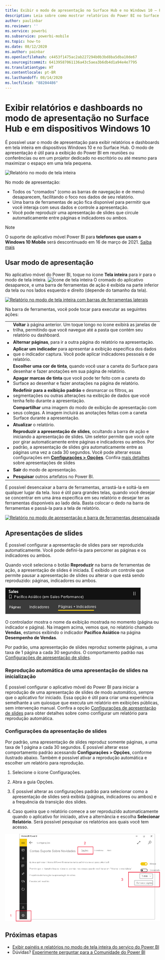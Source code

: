 ```yaml
---
title: Exibir o modo de apresentação no Surface Hub e no Windows 10 – Power BI
description: Leia sobre como mostrar relatórios do Power BI no Surface Hub e mostrar dashboards do Power BI, relatórios e blocos no modo de tela inteira em dispositivos com o Windows 10.
author: paulinbar
ms.reviewer: ''
ms.service: powerbi
ms.subservice: powerbi-mobile
ms.topic: how-to
ms.date: 08/12/2020
ms.author: painbar
ms.openlocfilehash: c4453f1475ac2ab227294b0b3bd8ba5dba10de67
ms.sourcegitcommit: 64139587061136a43c5aea3b6db4d1a94e4e7795
ms.translationtype: HT
ms.contentlocale: pt-BR
ms.lasthandoff: 08/14/2020
ms.locfileid: "88204486"
---
```

# <a name="view-reports-and-dashboards-in-presentation-mode-on-surface-hub-and-windows-10-devices"></a>Exibir relatórios e dashboards no modo de apresentação no Surface Hub e em dispositivos Windows 10
É possível usar o modo de apresentação para exibir relatórios e dashboards em tela inteira em dispositivos Windows 10 e no Surface Hub. O modo de apresentação é útil para a exibição do Power BI em reuniões ou conferências ou em um projetor dedicado no escritório ou até mesmo para maximizar o espaço em uma tela pequena.

![Relatório no modo de tela inteira](./media/mobile-windows-10-app-presentation-mode/power-bi-presentation-mode-2.png)

No modo de apresentação:
* Todos os "cromados" (como as barras de navegação e de menu) desaparecem, facilitando o foco nos dados de seu relatório.
* Uma barra de ferramentas de ação fica disponível para permitir que você interaja com seus dados e controle a apresentação.
* Você pode reproduzir uma apresentação de slides que circule automaticamente entre páginas e indicadores ou ambos.

>[!NOTE]
>O suporte de aplicativo móvel Power BI para **telefones que usam o Windows 10 Mobile** será descontinuado em 16 de março de 2021. [Saiba mais](https://go.microsoft.com/fwlink/?linkid=2121400)

## <a name="use-presentation-mode"></a>Usar modo de apresentação
No aplicativo móvel do Power BI, toque no ícone **Tela inteira** para ir para o modo de tela inteira.
![Ícone de tela inteira](././media/mobile-windows-10-app-presentation-mode/power-bi-full-screen-icon.png) O cromado do aplicativo desaparece, e uma barra de ferramentas de ação é exibida na parte inferior da tela ou nos lados esquerdo e direito (depende do tamanho da tela).

[![Relatório no modo de tela inteira com barras de ferramentas laterais](./media/mobile-windows-10-app-presentation-mode/power-bi-presentation-mode-toolbar.png)](./media/mobile-windows-10-app-presentation-mode/power-bi-presentation-mode-toolbar-expanded.png#lightbox)

Na barra de ferramentas, você pode tocar para executar as seguintes ações:

|||
|-|-|
|![ícone de voltar](./media/mobile-windows-10-app-presentation-mode/power-bi-windows-10-presentation-back-icon.png)|**Voltar** à página anterior. Um toque longo no ícone exibirá as janelas de trilha, permitindo que você navegue até a pasta que contém seu relatório ou dashboard.|
|![Ícone de Paginação](./media/mobile-windows-10-app-presentation-mode/power-bi-windows-10-presentation-pages-icon.png)|**Alternar páginas**, para ir a outra página do relatório na apresentação.|
|![Ícone de Indicadores](./media/mobile-windows-10-app-presentation-mode/power-bi-windows-10-presentation-bookmarks-icon.png)|**Aplicar um indicador** para apresentar a exibição específica dos dados que o indicador captura. Você pode aplicar indicadores pessoais e de relatório.|
|![Ícone de Tinta](./media/mobile-windows-10-app-presentation-mode/power-bi-windows-10-presentation-ink-icon.png)|**Escolher uma cor de tinta**, quando você usar a caneta do Surface para desenhar e fazer anotações em sua página de relatório.|
|![Ícone de Borracha](./media/mobile-windows-10-app-presentation-mode/power-bi-windows-10-presentation-eraser-icon.png)|**Apagar marcas de tinta** que você pode ter feito com a caneta do Surface ao desenhar e fazer anotações na página de relatório.          |
|![Ícone de Redefinir](./media/mobile-windows-10-app-presentation-mode/power-bi-windows-10-presentation-reset-icon.png)|**Redefinir para a exibição padrão** e desmarcar os filtros, as segmentações ou outras alterações na exibição de dados que você tenha feito durante a apresentação.|
|![Ícone Compartilhar](./media/mobile-windows-10-app-presentation-mode/power-bi-windows-10-share-icon.png)|**Compartilhar** uma imagem do modo de exibição de apresentação com seus colegas. A imagem incluirá as anotações feitas com a caneta Surface durante a apresentação.|
|![Ícone de atualização](./media/mobile-windows-10-app-presentation-mode/power-bi-windows-10-presentation-refresh-icon.png)|**Atualizar** o relatório.|
|![Ícone de reprodução](./media/mobile-windows-10-app-presentation-mode/power-bi-windows-10-presentation-play-icon.png)|**Reproduzir a apresentação de slides**, ocultando a barra de ação e iniciando a apresentação de slides. Um seletor permite que você opte por girar automaticamente entre páginas e indicadores ou ambos. Por padrão, a apresentação de slides gira automaticamente entre as páginas uma vez a cada 30 segundos. Você pode alterar essas configurações em [**Configurações > Opções**](#slideshow-settings). Confira [mais detalhes](#slideshows) sobre apresentações de slides|
|![Sair do modo de tela inteira](./media/mobile-windows-10-app-presentation-mode/power-bi-windows-10-exit-full-screen-icon.png)|**Sair** do modo de apresentação.|
|![Ícone de pesquisa](./media/mobile-windows-10-app-presentation-mode/power-bi-windows-10-presentation-search-icon.png)|**Pesquisar** outros artefatos no Power BI.|

É possível desencaixar a barra de ferramentas, arrastá-la e soltá-la em qualquer lugar da tela. Isso é útil para grandes telas, quando você desejar se concentrar em uma área específica em seu relatório e desejar ter as ferramentas disponíveis ao lado dela. Basta colocar o dedo na barra de ferramentas e passá-la para a tela de relatório.

[![Relatório no modo de apresentação e barra de ferramentas desencaixada](./media/mobile-windows-10-app-presentation-mode/power-bi-windows-10-presentation-drag-toolbar-2.png)](./media/mobile-windows-10-app-presentation-mode/power-bi-windows-10-presentation-drag-toolbar-2-expanded.png#lightbox)

## <a name="slideshows"></a>Apresentações de slides

É possível configurar a apresentação de slides para ser reproduzida automaticamente. Você pode defini-la para percorrer as páginas e os indicadores ou ambos.

Quando você seleciona o botão **Reproduzir** na barra de ferramentas de ação, a apresentação de slides é iniciada. É exibido um controle que permite pausar a apresentação de slides ou alterar o que está sendo reproduzido: páginas, indicadores ou ambos.

![Captura de tela do seletor de apresentação de slides](././media/mobile-windows-10-app-presentation-mode//power-bi-windows-10-slideshow-selector.png)

 O controlador mostra o nome da exibição mostrada no momento (página ou indicador e página). Na imagem acima, vemos que, no relatório chamado **Vendas**, estamos exibindo o indicador **Pacífico Asiático** na página **Desempenho de Vendas**.

Por padrão, uma apresentação de slides reproduz somente páginas, a uma taxa de 1 página a cada 30 segundos. O comportamento padrão nas [Configurações de apresentação de slides](#slideshow-settings).


### <a name="auto-play-a-slideshow-on-startup"></a>Reprodução automática de uma apresentação de slides na inicialização

É possível configurar o aplicativo móvel do Power BI para iniciar a reprodução de uma apresentação de slides de modo automático, sempre que o aplicativo for iniciado. Essa opção é útil para criar uma experiência semelhante a um quiosque que executa um relatório em exibições públicas, sem intervenção manual. Confira a opção [Configurações de apresentação de slides](#slideshow-settings) para obter detalhes sobre como configurar um relatório para reprodução automática.

### <a name="slideshow-settings"></a>Configurações da apresentação de slides

Por padrão, uma apresentação de slides reproduz somente páginas, a uma taxa de 1 página a cada 30 segundos. É possível alterar esse comportamento padrão acessando **Configurações > Opções**, conforme ilustrado abaixo. Também é possível ativar a reprodução automática e escolher um relatório para reprodução.

1. Selecione o ícone Configurações.

1. Abra a guia Opções.

1. É possível alterar as configurações padrão para selecionar como a apresentação de slides será exibida (páginas, indicadores ou ambos) e a frequência da transição dos slides.

1. Caso queira que o relatório comece a ser reproduzido automaticamente quando o aplicativo for iniciado, ative a alternância e escolha **Selecionar Relatório**. Será possível pesquisar os relatórios aos quais você tem acesso.

![Captura de tela das configurações de apresentação de slides](././media/mobile-windows-10-app-presentation-mode//power-bi-windows-10-slideshow-settings.png)

## <a name="next-steps"></a>Próximas etapas
* [Exibir painéis e relatórios no modo de tela inteira do serviço do Power BI](../end-user-focus.md)
* Dúvidas? [Experimente perguntar para a Comunidade do Power BI](https://community.powerbi.com/)